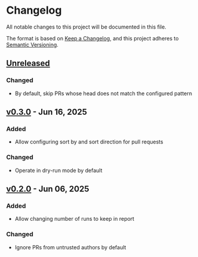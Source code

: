 # Changelog

All notable changes to this project will be documented in this file.

The format is based on [Keep a Changelog](https://keepachangelog.com/en/1.1.0/),
and this project adheres to [Semantic Versioning](https://semver.org/spec/v2.0.0.html).

## [Unreleased]

### Changed

- By default, skip PRs whose head does not match the configured pattern

## [v0.3.0] - Jun 16, 2025

### Added

- Allow configuring sort by and sort direction for pull requests

### Changed

- Operate in dry-run mode by default

## [v0.2.0] - Jun 06, 2025

### Added

- Allow changing number of runs to keep in report

### Changed

- Ignore PRs from untrusted authors by default

[unreleased]: https://github.com/dhth/mrj/compare/v0.3.0...HEAD
[v0.3.0]: https://github.com/dhth/mrj/compare/v0.2.0...v0.3.0
[v0.2.0]: https://github.com/dhth/mrj/compare/v0.1.0...v0.2.0
